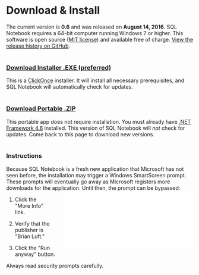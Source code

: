 # Download & Install

The current version is **0.6** and was released on **August 14, 2016**.  SQL Notebook requires a 64-bit computer running Windows 7 or higher.  This software is open source ([MIT license](license.html)) and available free of charge.  [View the release history on GitHub](https://github.com/electroly/sqlnotebook/releases).
<br><br>

### [Download Installer .EXE (preferred)](https://sqlnotebook.com/install/setup.exe)

This is a [ClickOnce](https://en.wikipedia.org/wiki/ClickOnce) installer.  It will install all necessary prerequisites, and SQL Notebook will automatically check for updates.
<br><br>

### [Download Portable .ZIP](https://sqlnotebook.com/install/SqlNotebook_0_6_0_0.zip)

This portable app does not require installation.  You must already have [.NET Framework 4.6](https://www.microsoft.com/en-us/download/details.aspx?id=53345) installed.  This version of SQL Notebook will *not* check for updates.  Come back to this page to download new versions.
<br><br>

### Instructions

Because SQL Notebook is a fresh new application that Microsoft has not seen before, the installation may trigger a Windows SmartScreen prompt.  These prompts will eventually go away as Microsoft registers more downloads for the application.  Until then, the prompt can be bypassed:

<img src="art/smartscreen.gif" style="float: right; margin-left: 30px; margin-top: -10px;">

1. Click the "More Info" link.

2. Verify that the publisher is "Brian Luft."

3. Click the "Run anyway" button.

Always read security prompts carefully.
